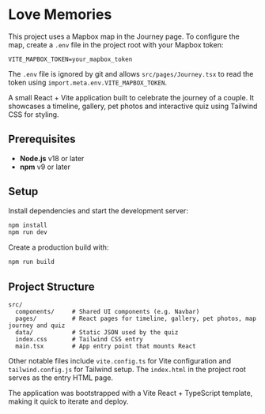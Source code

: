 # Love Memories

This project uses a Mapbox map in the Journey page. To configure the map, create a `.env` file in the project root with your Mapbox token:

```env
VITE_MAPBOX_TOKEN=your_mapbox_token
```

The `.env` file is ignored by git and allows `src/pages/Journey.tsx` to read the token using `import.meta.env.VITE_MAPBOX_TOKEN`.

A small React + Vite application built to celebrate the journey of a couple. It showcases a timeline, gallery, pet photos and interactive quiz using Tailwind CSS for styling.

## Prerequisites

- **Node.js** v18 or later
- **npm** v9 or later

## Setup

Install dependencies and start the development server:

```bash
npm install
npm run dev
```

Create a production build with:

```bash
npm run build
```

## Project Structure

```
src/
  components/     # Shared UI components (e.g. Navbar)
  pages/          # React pages for timeline, gallery, pet photos, map journey and quiz
  data/           # Static JSON used by the quiz
  index.css       # Tailwind CSS entry
  main.tsx        # App entry point that mounts React
```

Other notable files include `vite.config.ts` for Vite configuration and `tailwind.config.js` for Tailwind setup. The `index.html` in the project root serves as the entry HTML page.

The application was bootstrapped with a Vite React + TypeScript template, making it quick to iterate and deploy.
